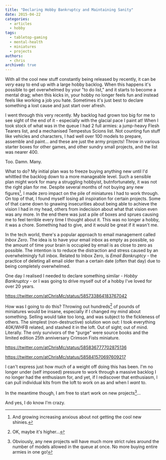 ```yaml
---
title: "Declaring Hobby Bankruptcy and Maintaining Sanity"
date: 2015-04-22
categories:
  - articles
  - hobby
tags:
  - tabletop-gaming
  - mental-health
  - miniatures
  - projects
authors:
  - chris
archived: true
---
```


With all the cool new stuff constantly being released by recently, it can be _very_ easy to end up with a large hobby backlog. When this happens it's possible to get overwhelmed by your "to do list," and it starts to become a mental drag; when this kicks in, your hobby no longer feels fun and instead feels like working a job you hate. Sometimes it's just best to declare something a lost cause and just start over afresh.

I went through this very recently. My backlog had grown too big for me to see sight of the end of it - especially with the glacial pace I paint at! When I took stock of what was in the queue I had 2 full armies: a jump-heavy Flesh Tearers list, and a mechanised Tempestus Scions list. Not counting fun stuff like vehicles and characters, I had well over 100 models to prepare, assemble and paint… and these are just the army projects! Throw in various starter boxes for other games, and other sundry small projects, and the list was nearer 400.

Too. Damn. Many.

What to do? My initial plan was to freeze buying anything new until I'd whittled the backlog down to a more manageable level. Such a sensible plan might work for many a struggling hobbyist, butnfortunately, it was not the right plan for me. Despite several months of not buying any new figures[^1], I made zero impact on the pile of miniatures I had to work through. On top of that, I found myself losing all inspiration for certain projects. Some of that came down to gnawing insecurities about being able to achieve the vision I had in my head, others from indecision about what that vision even was any more. In the end there was just a pile of boxes and sprues causing me to feel terrible every time I thought about it. This was no longer a hobby, it was a chore. Something had to give, and it would be great if it wasn't me.

In the tech world, there's a popular approach to email management called _Inbox Zero_. The idea is to have your email inbox as empty as possible, so the amount of time your brain is occupied by email is as close to zero as possible. The intention is to reduce the distraction and stress caused by an overwhelmingly full inbox. Related to Inbox Zero, is _Email Bankruptcy_ - the practice of deleting all email older than a certain date (often that day) due to being completely overwhelmed.

One day I realised I needed to declare something similar - _Hobby Bankruptcy_ - or I was going to drive myself out of a hobby I've loved for over 20 years.

https://twitter.com/atChrisMc/status/585733864183767042

How was I going to do this? Throwing out hundreds[^2] of pounds of miniatures would be insane, especially if I changed my mind about something. Selling would take too long, and was subject to the fickleness of others. The simplest (non-destructive) solution won out: I took everything 40K/WHFB related, and stashed it in the loft. Out of sight; out of mind. Literally. The only survivors of the "purge" were source books and the limited edition 25th anniversary Crimson Fists miniature.

https://twitter.com/atChrisMc/status/585836777702875136

https://twitter.com/atChrisMc/status/585841570697609217

I can't express just how much of a weight off doing this has been. I'm no longer under (self imposed) pressure to work through a massive backlog I no longer had the enthusiasm for, and yet, if I rediscover that enthusiasm, I can pull individual kits from the loft to work on as and when I _want_ to.

In the meantime though, I am free to start work on new projects[^3]…

And yes, I do know I'm crazy.

[^1]: And growing increasing anxious about not getting the cool new shinies.
[^2]: OK, maybe it's higher…
[^3]: Obviously, any new projects will have much more strict rules around the number of models allowed in the queue at once. No more buying entire armies in one go!
